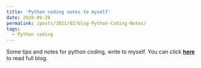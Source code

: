 ```yaml
---
title: 'Python coding notes to myself'
date: 2020-09-28
permalink: /posts/2021/02/blog-Python-Coding-Notes/
tags:
  - Python coding
---
```


Some tips and notes for python coding, write to myself. You can click [**here**](https://zhuanlan.zhihu.com/p/352090559) to read full blog.
